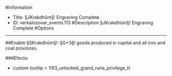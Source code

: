 #Information
 - Title: §JKrakdhûm§! Engraving Complete
 - ID: verkalozovar_events.113
#Description
§JKrakdhûm§! Engraving Complete
#Options

___
##Enable §SKrakdhûm§!: §G+3§! goods produced in capital and all iron and coal provinces.

###Efects:<ul><li>custom tooltip = Y63_unlocked_grand_rune_privilege_tt</li></ul>
